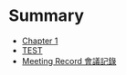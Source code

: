 # Summary

- [Chapter 1](./chapter_1.md)
- [TEST](./test.md)
- [Meeting Record 會議記錄](./test1/test1.md)
